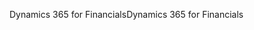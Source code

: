 <span data-ttu-id="f79bd-101">Dynamics 365 for Financials</span><span class="sxs-lookup"><span data-stu-id="f79bd-101">Dynamics 365 for Financials</span></span>